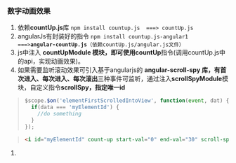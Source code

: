 ### 数字动画效果

1. 依赖**countUp.js**库  ` npm install countup.js  ===> countUp.js `
2. angularJs有封装好的指令  ` npm install countup.js-angular1 ===> `**`angular-countUp.js`**`（依赖countUp.js/angular.js文件）`
3. js中注入 **countUpModule  **模块，即可使用**countUp**指令\(调用countUp.js中的api，实现动画效果\)。
4. 如果需要监听滚动效果可引入基于angularjs的 **angular-scroll-spy **库，有**首次进入、每次进入、每次滚出**三种事件可监听，通过注入**scrollSpyModule**模块，自定义指令**scrollSpy，**指定唯一**id**

> ```js
> $scope.$on('elementFirstScrolledIntoView', function(event, dat) {
>   if(data === 'myElementId') {
>     //do something
>   }
> });
> ```

> ```html
> <i id="myElementId" count-up start-val="0" end-val="30" scroll-spy-event="elementFirstScrolledIntoView" scroll-spy></i>
> ```



1. 


